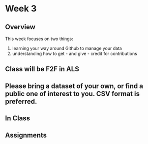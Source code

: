 # Week 3

## Overview
This week focuses on two things:
1) learning your way around Github to manage your data
2) understanding how to get - and give - credit for contributions 

## Class will be F2F in ALS

## Please bring a dataset of your own, or find a public one of interest to you. CSV format is preferred.

## In Class


## Assignments
